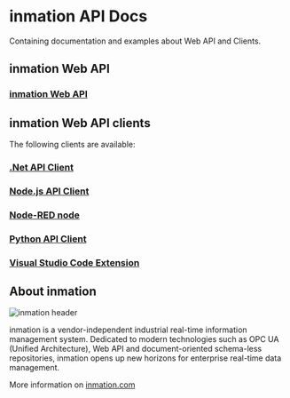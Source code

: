 # inmation API Docs

Containing documentation and examples about Web API and Clients.

## inmation Web API

### [inmation Web API](./webapi/README.md)

## inmation Web API clients

The following clients are available:

### [.Net API Client](./dotnet/README.md)

### [Node.js API Client](./nodejs/README.md)

### [Node-RED node](./nodered/README.md)

### [Python API Client](./python/README.md)

### [Visual Studio Code Extension](./vscode/README.md)

## About inmation

![inmation header](https://www.inmation.com/images/inmation_github_header.png "inmation")

inmation is a vendor-independent industrial real-time information management system. Dedicated to modern technologies such as OPC UA (Unified Architecture), Web API and document-oriented schema-less repositories, inmation opens up new horizons for enterprise real-time data management.

More information on [inmation.com](https://inmation.com)